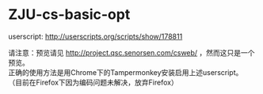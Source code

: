 ZJU-cs-basic-opt
================


userscript:  http://userscripts.org/scripts/show/178811    
    
请注意：预览请见 http://project.qsc.senorsen.com/csweb/ ，然而这只是一个预览。    
正确的使用方法是用Chrome下的Tampermonkey安装启用上述userscript。    
（目前在Firefox下因为编码问题未解决，放弃Firefox）    
    
